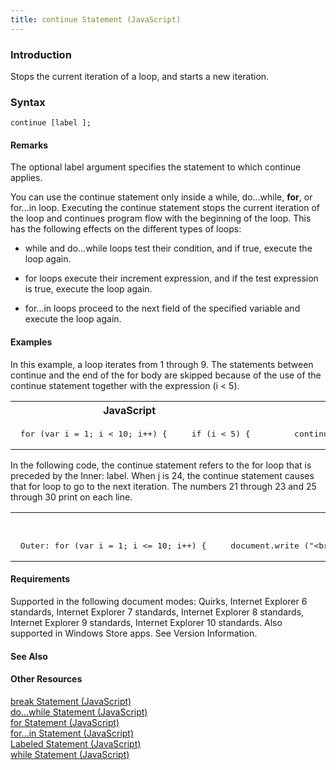 ```yaml
---
title: continue Statement (JavaScript)
---
```


### Introduction 

 Stops the current iteration of a loop, and starts a new iteration.

### Syntax 

```
continue [label ];
```

#### Remarks 

<div id="languageReferenceRemarksSection" class="section" name="collapseableSection" style="">
  <p xmlns:util="util">
    The optional <span class="parameter" sdata="paramReference">label</span> argument specifies the statement to which <span sdata="langKeyword" value="continue"><span class=
    "keyword">continue</span></span> applies.
  </p>
  <p xmlns:util="util">
    You can use the <span sdata="langKeyword" value="continue"><span class="keyword">continue</span></span> statement only inside a <span sdata="langKeyword" value="while"><span class=
    "keyword">while</span></span>, <span sdata="langKeyword" value="do...while"><span class="keyword">do...while</span></span>, <b>for</b>, or <span sdata="langKeyword" value="for...in"><span class=
    "keyword">for...in</span></span> loop. Executing the <span sdata="langKeyword" value="continue"><span class="keyword">continue</span></span> statement stops the current iteration of the loop and
    continues program flow with the beginning of the loop. This has the following effects on the different types of loops:
  </p>
  <ul xmlns:util="util">
    <li>
      <p>
        <span sdata="langKeyword" value="while"><span class="keyword">while</span></span> and <span sdata="langKeyword" value="do...while"><span class="keyword">do...while</span></span> loops test
        their condition, and if true, execute the loop again.
      </p>
    </li>
    <li>
      <p>
        <span sdata="langKeyword" value="for"><span class="keyword">for</span></span> loops execute their increment expression, and if the test expression is true, execute the loop again.
      </p>
    </li>
    <li>
      <p>
        <span sdata="langKeyword" value="for...in"><span class="keyword">for...in</span></span> loops proceed to the next field of the specified variable and execute the loop again.
      </p>
    </li>
  </ul>
</div>

#### Examples 

<div id="sectionSection0" class="section" name="collapseableSection" style="" expanded="true">
  <div id="sectionSection1" class="seeAlsoNoToggleSection">
    <p xmlns:util="util">
      In this example, a loop iterates from 1 through 9. The statements between <span sdata="langKeyword" value="continue"><span class="keyword">continue</span></span> and the end of the <span sdata=
      "langKeyword" value="for"><span class="keyword">for</span></span> body are skipped because of the use of the <span sdata="langKeyword" value="continue"><span class=
      "keyword">continue</span></span> statement together with the expression <span class="code">(i &lt; 5)</span>.
    </p>
  </div>
  <div id="sectionSection2" class="seeAlsoNoToggleSection">
    <div class="code">
      <table width="100%" cellspacing="0" cellpadding="0">
        <tr>
          <th>
            JavaScript&nbsp;
          </th>
          <th>
            <span class="copyCode" onclick="CopyCode(this)" onkeypress="CopyCode_CheckKey(this, event)" onmouseover="ChangeCopyCodeIcon(this)" onmouseout="ChangeCopyCodeIcon(this)" tabindex=
            "0"><img class="copyCodeImage" name="ccImage" align="absmiddle" alt="Copy image" title="Copy image" src="../icons/copycode.gif" />Copy Code</span>
          </th>
        </tr>
        <tr>
          <td colspan="2">
            <pre>
 for (var i = 1; i &lt; 10; i++) {     if (i &lt; 5) {         continue;     }     document.write (i);     document.write (" "); }  // Output: 5 6 7 8 9 
</pre>
          </td>
        </tr>
      </table>
    </div>
  </div>
  <div id="sectionSection3" class="seeAlsoNoToggleSection">
    <p xmlns:util="util">
      In the following code, the <span sdata="langKeyword" value="continue"><span class="keyword">continue</span></span> statement refers to the <span sdata="langKeyword" value="for"><span class=
      "keyword">for</span></span> loop that is preceded by the <span class="code">Inner:</span> label. When <span class="code">j</span> is 24, the <span sdata="langKeyword" value=
      "continue"><span class="keyword">continue</span></span> statement causes that <span sdata="langKeyword" value="for"><span class="keyword">for</span></span> loop to go to the next iteration. The
      numbers 21 through 23 and 25 through 30 print on each line.
    </p>
  </div>
  <div id="sectionSection4" class="seeAlsoNoToggleSection">
    <div class="code">
      <table width="100%" cellspacing="0" cellpadding="0">
        <tr>
          <th>
            JavaScript&nbsp;
          </th>
          <th>
            <span class="copyCode" onclick="CopyCode(this)" onkeypress="CopyCode_CheckKey(this, event)" onmouseover="ChangeCopyCodeIcon(this)" onmouseout="ChangeCopyCodeIcon(this)" tabindex=
            "0"><img class="copyCodeImage" name="ccImage" align="absmiddle" alt="Copy image" title="Copy image" src="../icons/copycode.gif" />Copy Code</span>
          </th>
        </tr>
        <tr>
          <td colspan="2">
            <pre>
 Outer: for (var i = 1; i &lt;= 10; i++) {     document.write ("&lt;br /&gt;");     document.write ("i: " + i);     document.write (" j: ");     Inner:     for (var j = 21; j &lt;= 30; j++) {         if (j == 24) {              continue Inner;         }         document.write (j + " ");     } }  //Output: //i: 1 j: 21 22 23 25 26 27 28 29 30  //i: 2 j: 21 22 23 25 26 27 28 29 30  //i: 3 j: 21 22 23 25 26 27 28 29 30  //i: 4 j: 21 22 23 25 26 27 28 29 30  //i: 5 j: 21 22 23 25 26 27 28 29 30  //i: 6 j: 21 22 23 25 26 27 28 29 30  //i: 7 j: 21 22 23 25 26 27 28 29 30  //i: 8 j: 21 22 23 25 26 27 28 29 30  //i: 9 j: 21 22 23 25 26 27 28 29 30  //i: 10 j: 21 22 23 25 26 27 28 29 30 
</pre>
          </td>
        </tr>
      </table>
    </div>
  </div>
</div>

#### Requirements 

<div id="requirementsTitleSection" class="section" name="collapseableSection" style="">
  <p xmlns:util="util"></p>
  <p>
    Supported in the following document modes: Quirks, Internet Explorer 6 standards, Internet Explorer 7 standards, Internet Explorer 8 standards, Internet Explorer 9 standards, Internet Explorer 10
    standards. Also supported in Windows Store apps. See Version Information.
  </p>
</div>

#### See Also 

<div id="seeAlsoSection" class="section" name="collapseableSection" style="">
  <h4 class="subHeading">
    Other Resources
  </h4>
  <div class="seeAlsoStyle">
    <span sdata="link" xmlns:util="util"><a href="5be0f2a8-5fe7-4a6c-89af-ca20a925ce87.htm">break Statement (JavaScript)</a></span>
  </div>
  <div class="seeAlsoStyle">
    <span sdata="link" xmlns:util="util"><a href="8b7782ba-fbad-48cd-9639-193566da6ae5.htm">do...while Statement (JavaScript)</a></span>
  </div>
  <div class="seeAlsoStyle">
    <span sdata="link" xmlns:util="util"><a href="bae0ec40-152e-43f3-969b-3696489ec5c4.htm">for Statement (JavaScript)</a></span>
  </div>
  <div class="seeAlsoStyle">
    <span sdata="link" xmlns:util="util"><a href="1b51a0ce-89f7-4a69-88ed-017b47dc398f.htm">for...in Statement (JavaScript)</a></span>
  </div>
  <div class="seeAlsoStyle">
    <span sdata="link" xmlns:util="util"><a href="019f898e-9e27-4be4-a22f-c5927c7fcae2.htm">Labeled Statement (JavaScript)</a></span>
  </div>
  <div class="seeAlsoStyle">
    <span sdata="link" xmlns:util="util"><a href="d63777cf-0e1a-4555-8d3a-334381001f48.htm">while Statement (JavaScript)</a></span>
  </div>
</div>

